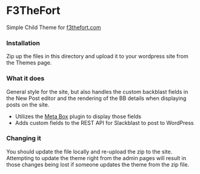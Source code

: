 # F3TheFort
Simple Child Theme for [f3thefort.com](http://f3thefort.com)

### Installation
Zip up the files in this directory and upload it to your wordpress site from the Themes page.

### What it does
General style for the site, but also handles the custom backblast fields in the New Post editor and the rendering of the BB details when displaying posts on the site.
 - Utilizes the [Meta Box](https://metabox.io/) plugin to display those fields
 - Adds custom fields to the REST API for Slackblast to post to WordPress

### Changing it
You should update the file locally and re-upload the zip to the site.  Attempting to update the theme right from the admin pages will result in those changes being lost if someone updates the theme from the zip file.
